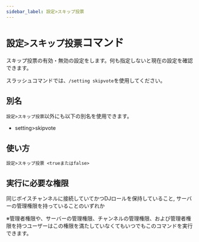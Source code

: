 ```yaml
---
sidebar_label: 設定>スキップ投票
---
```

# `設定>スキップ投票`コマンド
スキップ投票の有効・無効の設定をします。何も指定しないと現在の設定を確認できます。

スラッシュコマンドでは、`/setting skipvote`を使用してください。

## 別名
`設定>スキップ投票`以外にも以下の別名を使用できます。

- setting>skipvote

## 使い方
```
設定>スキップ投票 <trueまたはfalse>
```



## 実行に必要な権限
同じボイスチャンネルに接続していてかつDJロールを保持していること, サーバーの管理権限を持っていることのいずれか

※管理者権限や、サーバーの管理権限、チャンネルの管理権限、および管理者権限を持つユーザーはこの権限を満たしていなくてもいつでもこのコマンドを実行できます。

